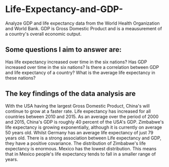 # Life-Expectancy-and-GDP-
 Analyze GDP and life expectancy data from the World Health Organization and World Bank. GDP is Gross Domestic Product and is a meausurement of a country's overall economic output.

## Some questions I aim to answer are:
 Has life expectancy increased over time in the six nations?
 Has GDP increased over time in the six nations?
 Is there a correlation between GDP and life expectancy of a country?
 What is the average life expectancy in these nations?
 
## The key findings of the data analysis are

 With the USA having the largest Gross Domestic Product, China's will continue to grow at a faster rate.
 Life expectancy has increased for all countries between 2010 and 2015.
 As an average over the period of 2000 and 2015, China's GDP is roughly 40 percent of the USA's GDP.
 Zimbabwe's life expectancy is growing exponentially, although it is currently on average 50 years old. Whilst Germany has an average life expectancy of just 79 years old.
 There is a strong association between Life expectancy and GDP, they have a positive covariance.
 The distribution of Zimbabwe's life expectancy is enormous. Mexico has the lowest distribution. This means that in Mexico people's life expectancy tends to fall in a smaller range of years. 
